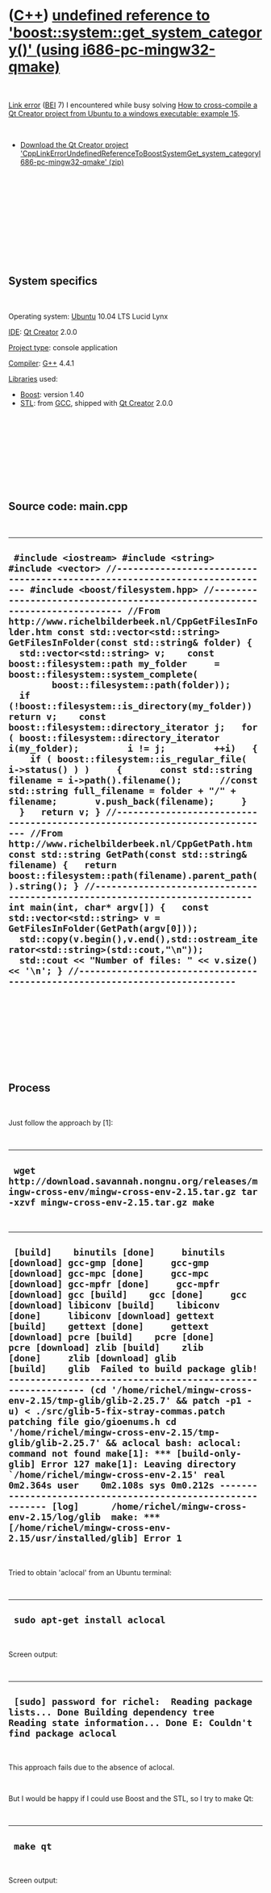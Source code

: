 



 

 

 

 

 

([C++](Cpp.htm)) [undefined reference to 'boost::system::get\_system\_category()' (using i686-pc-mingw32-qmake)](CppLinkErrorUndefinedReferenceToBoostSystemGet_system_categoryI686-pc-mingw32-qmake.htm)
=========================================================================================================================================================================================================

 

[Link error](CppLinkError.htm) ([BEI](CppBei.htm) 7) I encountered while
busy solving [How to cross-compile a Qt Creator project from Ubuntu to a
windows executable: example
15](CppQtCrosscompileToWindowsExample15.htm).

 

-   [Download the Qt Creator project
    'CppLinkErrorUndefinedReferenceToBoostSystemGet\_system\_categoryI686-pc-mingw32-qmake' (zip)](CppLinkErrorUndefinedReferenceToBoostSystemGet_system_categoryI686-pc-mingw32-qmake.zip)

 

 

 

 

 

 

System specifics
----------------

 

Operating system: [Ubuntu](http://www.ubuntu.com) 10.04 LTS Lucid Lynx

[IDE](CppIde.htm): [Qt Creator](CppQtCreator.htm) 2.0.0

[Project type](CppQtProjectType.htm): console application

[Compiler](CppCompiler.htm): [G++](CppGpp.htm) 4.4.1

[Libraries](CppLibrary.htm) used:

-   [Boost](CppBoost.htm): version 1.40
-   [STL](CppStl.htm): from [GCC](CppGcc.htm), shipped with [Qt
    Creator](CppQt.htm) 2.0.0

 

 

 

 

 

Source code: main.cpp
---------------------

 

  ------------------------------------------------------------------------------------------------------------------------------------------------------------------------------------------------------------------------------------------------------------------------------------------------------------------------------------------------------------------------------------------------------------------------------------------------------------------------------------------------------------------------------------------------------------------------------------------------------------------------------------------------------------------------------------------------------------------------------------------------------------------------------------------------------------------------------------------------------------------------------------------------------------------------------------------------------------------------------------------------------------------------------------------------------------------------------------------------------------------------------------------------------------------------------------------------------------------------------------------------------------------------------------------------------------------------------------------------------------------------------------------------------------------------------------------------------------------------------------------------------------------------------------------------------------------------------------------------------------------------------------------------------------------------------------------------------------------
  ` #include <iostream> #include <string> #include <vector> //--------------------------------------------------------------------------- #include <boost/filesystem.hpp> //--------------------------------------------------------------------------- //From http://www.richelbilderbeek.nl/CppGetFilesInFolder.htm const std::vector<std::string> GetFilesInFolder(const std::string& folder) {   std::vector<std::string> v;    const boost::filesystem::path my_folder     = boost::filesystem::system_complete(         boost::filesystem::path(folder));    if (!boost::filesystem::is_directory(my_folder)) return v;    const boost::filesystem::directory_iterator j;   for ( boost::filesystem::directory_iterator i(my_folder);         i != j;         ++i)   {     if ( boost::filesystem::is_regular_file( i->status() ) )     {       const std::string filename = i->path().filename();       //const std::string full_filename = folder + "/" + filename;       v.push_back(filename);     }   }   return v; } //--------------------------------------------------------------------------- //From http://www.richelbilderbeek.nl/CppGetPath.htm const std::string GetPath(const std::string& filename) {   return boost::filesystem::path(filename).parent_path().string(); } //--------------------------------------------------------------------------- int main(int, char* argv[]) {   const std::vector<std::string> v = GetFilesInFolder(GetPath(argv[0]));   std::copy(v.begin(),v.end(),std::ostream_iterator<std::string>(std::cout,"\n"));   std::cout << "Number of files: " << v.size() << '\n'; } //---------------------------------------------------------------------------`
  ------------------------------------------------------------------------------------------------------------------------------------------------------------------------------------------------------------------------------------------------------------------------------------------------------------------------------------------------------------------------------------------------------------------------------------------------------------------------------------------------------------------------------------------------------------------------------------------------------------------------------------------------------------------------------------------------------------------------------------------------------------------------------------------------------------------------------------------------------------------------------------------------------------------------------------------------------------------------------------------------------------------------------------------------------------------------------------------------------------------------------------------------------------------------------------------------------------------------------------------------------------------------------------------------------------------------------------------------------------------------------------------------------------------------------------------------------------------------------------------------------------------------------------------------------------------------------------------------------------------------------------------------------------------------------------------------------------------

 

 

 

 

 

Process
-------

 

Just follow the approach by \[1\]:

 

  ---------------------------------------------------------------------------------------------------------------------------------------------
  ` wget http://download.savannah.nongnu.org/releases/mingw-cross-env/mingw-cross-env-2.15.tar.gz tar -xzvf mingw-cross-env-2.15.tar.gz make`
  ---------------------------------------------------------------------------------------------------------------------------------------------

 

  -------------------------------------------------------------------------------------------------------------------------------------------------------------------------------------------------------------------------------------------------------------------------------------------------------------------------------------------------------------------------------------------------------------------------------------------------------------------------------------------------------------------------------------------------------------------------------------------------------------------------------------------------------------------------------------------------------------------------------------------------------------------------------------------------------------------------------------------------------------------------------------------------------------------------------------------------------------------------------------------------------------------------------------------------------------------------------------------------------------------------------------------------------------------------------
  ``  [build]    binutils [done]     binutils [download] gcc-gmp [done]     gcc-gmp [download] gcc-mpc [done]     gcc-mpc [download] gcc-mpfr [done]     gcc-mpfr [download] gcc [build]    gcc [done]     gcc [download] libiconv [build]    libiconv [done]     libiconv [download] gettext [build]    gettext [done]     gettext [download] pcre [build]    pcre [done]     pcre [download] zlib [build]    zlib [done]     zlib [download] glib [build]    glib  Failed to build package glib! ------------------------------------------------------------ (cd '/home/richel/mingw-cross-env-2.15/tmp-glib/glib-2.25.7' && patch -p1 -u) < ./src/glib-5-fix-stray-commas.patch patching file gio/gioenums.h cd '/home/richel/mingw-cross-env-2.15/tmp-glib/glib-2.25.7' && aclocal bash: aclocal: command not found make[1]: *** [build-only-glib] Error 127 make[1]: Leaving directory `/home/richel/mingw-cross-env-2.15' real    0m2.364s user    0m2.108s sys 0m0.212s ------------------------------------------------------------ [log]      /home/richel/mingw-cross-env-2.15/log/glib  make: *** [/home/richel/mingw-cross-env-2.15/usr/installed/glib] Error 1 ``
  -------------------------------------------------------------------------------------------------------------------------------------------------------------------------------------------------------------------------------------------------------------------------------------------------------------------------------------------------------------------------------------------------------------------------------------------------------------------------------------------------------------------------------------------------------------------------------------------------------------------------------------------------------------------------------------------------------------------------------------------------------------------------------------------------------------------------------------------------------------------------------------------------------------------------------------------------------------------------------------------------------------------------------------------------------------------------------------------------------------------------------------------------------------------------------

 

Tried to obtain 'aclocal' from an Ubuntu terminal:

 

  ---------------------------------
  ` sudo apt-get install aclocal`
  ---------------------------------

 

Screen output:

 

  ------------------------------------------------------------------------------------------------------------------------------------------------------------------
  ` [sudo] password for richel:  Reading package lists... Done Building dependency tree        Reading state information... Done E: Couldn't find package aclocal`
  ------------------------------------------------------------------------------------------------------------------------------------------------------------------

 

This approach fails due to the absence of aclocal.

 

But I would be happy if I could use Boost and the STL, so I try to make
Qt:

 

  ------------
  ` make qt`
  ------------

 

Screen output:

 

  -----------------------------------------------------------------------------------------------------------------------------------------------------------------------------------------------------------------------------------------------------------------------------------------------------------------------------------------------------------------------------------------------------------------------------------------------------------------------------------------------------------------------------------------------------------------------------------------------------------------------------------------------------------------------------------------------------------------
  ``  [download] libodbc++ [build]    libodbc++  Failed to build package libodbc++! ------------------------------------------------------------ patching file src/datastream.h patching file include/odbc++/resultset.h cd '/home/richel/mingw-cross-env-2.15/tmp-libodbc++/libodbc++-0.2.5' && autoconf bash: autoconf: command not found make[1]: *** [build-only-libodbc++] Error 127 make[1]: Leaving directory `/home/richel/mingw-cross-env-2.15' real    0m0.289s user    0m0.236s sys 0m0.044s ------------------------------------------------------------ [log]      /home/richel/mingw-cross-env-2.15/log/libodbc++  make: *** [/home/richel/mingw-cross-env-2.15/usr/installed/libodbc++] Error 1 ``
  -----------------------------------------------------------------------------------------------------------------------------------------------------------------------------------------------------------------------------------------------------------------------------------------------------------------------------------------------------------------------------------------------------------------------------------------------------------------------------------------------------------------------------------------------------------------------------------------------------------------------------------------------------------------------------------------------------------------

 

Installing autoconf:

 

  -----------------------------------
  ` sudo apt-get install autoconf `
  -----------------------------------

 

Well, just install all programs as stated in the prerequisites:

 

  ----------------------------------------------------------------------------------------------------------------------------------------------------------
  ` sudo aptitude install -R autoconf automake bash bison bzip2 cmake flex g++ make sed libtool openssl libssl-dev patch perl pkg-config scons unzip wget`
  ----------------------------------------------------------------------------------------------------------------------------------------------------------

 

Try to make qt again:

 

  ------------
  ` make qt`
  ------------

 

Screen output:

 

  -------------------------------------------------------------------------------------------------------------------------------------------------------------------------------------------------------------------------------------------------------------------------------------------------------------------------------------------------------------------------------------------------------------------------------------------------------------------------------------------------------------------------------------------------------------------------------------------------------------------------------------------------------------------------------------------------------------------------------------------
  ` [build]    libodbc++ [done]     libodbc++ [download] libgpg_error [build]    libgpg_error [done]     libgpg_error [download] libgcrypt [build]    libgcrypt [done]     libgcrypt [download] openssl [build]    openssl [done]     openssl [download] postgresql [build]    postgresql [done]     postgresql [download] freetds [build]    freetds [done]     freetds [download] libpng [build]    libpng [done]     libpng [download] jpeg [build]    jpeg [done]     jpeg [download] libmng [build]    libmng [done]     libmng [download] tiff [build]    tiff [done]     tiff [download] giflib [build]    giflib [done]     giflib [download] sqlite [build]    sqlite [done]     sqlite [download] qt [build]    qt [done]     qt`
  -------------------------------------------------------------------------------------------------------------------------------------------------------------------------------------------------------------------------------------------------------------------------------------------------------------------------------------------------------------------------------------------------------------------------------------------------------------------------------------------------------------------------------------------------------------------------------------------------------------------------------------------------------------------------------------------------------------------------------------------

 

I also want to use Boost:

 

  ---------------
  ` make boost`
  ---------------

 

Screen output:

 

  --------------------------------------------------------------------------------------------------------------------------------------------------------------
  ` [download] bzip2 [build]    bzip2 [done]     bzip2 [download] expat [build]    expat [done]     expat [download] boost [build]    boost [done]     boost `
  --------------------------------------------------------------------------------------------------------------------------------------------------------------

 

According to \[1\], I had to 'Edit your .bashrc script in order to
change \$PATH', so I typed:

 

  --------------------------------
  ` sudo gedit /etc/bash.bashrc`
  --------------------------------

 

I added this at the second line of '/etc/bash.bashrc':

 

  ----------------------------------------------------------------
  ` export PATH=/home/richel/mingw-cross-env-2.15/usr/bin:$PATH`
  ----------------------------------------------------------------

 

After navigating to the folder ('cd
/home/richel/qtsdk-2010.04/bin/Projects/Website/CppQtCrosscompileToWindowsExample15')
I tried it out:

 

  ------------------------------------------------------------------
  ` i686-pc-mingw32-qmake CppQtCrosscompileToWindowsExample15.pro`
  ------------------------------------------------------------------

 

No screen output...

 

Now running make:

 

  ---------
  ` make`
  ---------

 

Screen output:

 

  ----------------------------------------------------------------------------------------------------------------------------------------------------------------------------------------------------------------------------------------------------------------------------------------------------------------------------------------------------------------------------------------------------------------------------------------------------------------------------------------------------------------------------------------------------------------------------------------------------------------------------------------------------------------------------------------------------------------------------------------------------------------------------------------------------------------------------------------------------------------------------------------------------------------------------------------------------------------------------------------------------------------------------------------------------------------------------------------------------------------------------------------------------------------------------------------------------------------------------------------------------------------------------------------------------------------------------------------------------------------------------------------------------------------------------------------------------------------------
  ``  make -f Makefile.Release make[1]: Entering directory `/home/richel/qtsdk-2010.04/bin/Projects/Website/CppQtCrosscompileToWindowsExample15' i686-pc-mingw32-g++ -c -pipe -O2 -frtti -fexceptions -mthreads -Wall -DUNICODE -DQT_LARGEFILE_SUPPORT -DQT_NO_DEBUG -DQT_CORE_LIB -DQT_THREAD_SUPPORT -I'/home/richel/mingw-cross-env-2.15/usr/i686-pc-mingw32/include/QtCore' -I'/home/richel/mingw-cross-env-2.15/usr/i686-pc-mingw32/include' -I'/home/richel/mingw-cross-env-2.15/usr/i686-pc-mingw32/include/ActiveQt' -I'release' -I'/home/richel/mingw-cross-env-2.15/usr/i686-pc-mingw32/mkspecs/unsupported/win32-g++-cross' -o release/main.o main.cpp i686-pc-mingw32-g++ -enable-stdcall-fixup -Wl,-enable-auto-import -Wl,-enable-runtime-pseudo-reloc -Wl,-s -Wl,-subsystem,console -mthreads -Wl -o release/CppQtCrosscompileToWindowsExample15.exe release/main.o  -L'/home/richel/mingw-cross-env-2.15/usr/i686-pc-mingw32/lib' -L/usr/local/lib -lboost_filesystem -lQtCore -lkernel32 -luser32 -lshell32 -luuid -lole32 -ladvapi32 -lws2_32 -lz  /home/richel/mingw-cross-env-2.15/usr/lib/gcc/i686-pc-mingw32/4.5.0/../../../../i686-pc-mingw32/bin/ld: cannot find -lboost_filesystem collect2: ld returned 1 exit status make[1]: *** [release/CppQtCrosscompileToWindowsExample15.exe] Error 1 make[1]: Leaving directory `/home/richel/qtsdk-2010.04/bin/Projects/Website/CppQtCrosscompileToWindowsExample15' make: *** [release] Error 2 ``
  ----------------------------------------------------------------------------------------------------------------------------------------------------------------------------------------------------------------------------------------------------------------------------------------------------------------------------------------------------------------------------------------------------------------------------------------------------------------------------------------------------------------------------------------------------------------------------------------------------------------------------------------------------------------------------------------------------------------------------------------------------------------------------------------------------------------------------------------------------------------------------------------------------------------------------------------------------------------------------------------------------------------------------------------------------------------------------------------------------------------------------------------------------------------------------------------------------------------------------------------------------------------------------------------------------------------------------------------------------------------------------------------------------------------------------------------------------------------------

 

I changed the Qt Creator project file (called
CppQtCrosscompileToWindowsExample15.pro):

 

  -------------------------------------------------------------------------------------------------------------------------------------------------------------------------------------------------------------------------------------------------------------------------------------------------------------------------------------------------------------------
  ` #------------------------------------------------- # # Project created by QtCreator 2010-09-25T09:43:28 # #------------------------------------------------- QT       += core QT       -= gui LIBS += -L/usr/lib -lboost_filesystem TARGET = CppQtCrosscompileToWindowsExample15 CONFIG   += console CONFIG   -= app_bundle TEMPLATE = app SOURCES += main.cpp`
  -------------------------------------------------------------------------------------------------------------------------------------------------------------------------------------------------------------------------------------------------------------------------------------------------------------------------------------------------------------------

 

Screen output:

 

  ----------------------------------------------------------------------------------------------------------------------------------------------------------------------------------------------------------------------------------------------------------------------------------------------------------------------------------------------------------------------------------------------------------------------------------------------------------------------------------------------------------------------------------------------------------------------------------------------------------------------------------------------------------------------------------------------------------------------------------------------------------------------------------------------------------------------------------------------------------------------------------------------------------------------------------------------------------------------------------------------------------------------------------------------------------------------------------------------------------------------------------------------------------------------------------------------------------------------------------------------------------------------------------------------------------------------------------------------------------------------------------------------------------------------------------------------------------------------------------------------------------------------------------------------------------------------------------------------------------------------------------------------------------------------------------------------------------------------------------------------------------------------------------------------------------------------------------------------------------------------------------------------------------------------------------------------------------------------------------------------------------------------------------------------------------------------------------------------------------------------------------------------------------------------------------------------------------------------------------------------------------------------------------------------------------------------------------------------------------------------------------------------------------------------------------------------------------------------------------------------------------------------------------------------------------------------------------------------------------------------------------------------------------------------------------------------------------------------------------------------------------------------------------------------------------------------------------------------------------------------------------------------------------------------------------------------------------------------------------------------------------------------------------------------------------------------------------------------------------------------------------------------------------------------------------------------------------------------------------------------------------------------------------------------------------------------------------------------------------------------------------------------------------------------------------------------------------------------------------------------------------------------------------------------------------------------------------------------------------------------------------------------------------------------------------------------------------------------------------------------------------------------------------------------------------------------------------------------------------------------------------------------------------------------------------------------------------------------------------------------------------------------------------------------------------------------------------------------------------------------------------------------------------------------------------------------------------------------------------------------------------------------------------------------------------------------------------------------------------------------------------------------------------------------------------------------------------------------------------------------------------------------------------------------------------------------------------------------------------------------------------------------------------------------------------------------------------------------------------------------------------------------------------------------------------------------------------------------------------------------------------------------------------------------------------------------------------------------------------------------------------------------------------------------------------------------------------------------------------------------------------------------------------------------------------------------------------------------------------------------------------------------------------------------------------------------------------------------------------------------------------------------------------------------------------------------------------------------------------------------------------------------------------------------------------------------------------------------------------------------------------------------------------------------------------------------------------------------------------------------------------------------------------------------------------------------------------------------------------------------------------------------------------------------------------------------------------------------------------------------------------------------------------------------------------------------------------------------------------------------------------------------------------------------------------------------------------------------------------------------------------------------------------------------------------------------------------------------------------------------------------------------------------------------------------------------------------------------------------------------------------------------------------------------------------------------------------------------------------------------------------------------------------------------------------------------------------------------------------------------------------------------------------------------------------------------------------------------------------------------------------------------------------------------------------------------------------------------------------------------------------------------------------------------------------------------------------------------------------------------------------------------------------------------------------------------------------------------------------------------------------------------------------------------------------------------------------------------------------------------------------------------------------------------------------------------------------------------------------------------------------------------------------------------------------------------------------------------------------------------------------------------------------------------------------------------------------------------------------------------------------------------------------------------------------------------------------------------------------------------------------------------------------------------------------------------------------------------------------------------------------------------------------------------------------------------------------------------------------------------------------------------------------------------------------------------------------------------------------------------------------------------------------------------------------------------------------------------------------------------------------------------------------------------------------------------------------------------------------------------------------------------------------------------------------------------------------------------------------------------------------------------------------------------------------------------------------------------------------------------------------------------------------------------------------------------------------------------------------------------------------------------------------------------------------------------------------------------------------------------------------------------------------------------------------------------------------------------------------------------------------------------------------------------------------------------------------------------------------------------------------------------------------------------------------------------------------------------------------------------------------------------------------------------------------------------------------------------------------------------------------------------------------------------------------------------------------------------------------------------------------------------------------------------------------------------------------------------------------------------------------------------------------------------
  ``  make -f Makefile.Release make[1]: Entering directory `/home/richel/qtsdk-2010.04/bin/Projects/Website/CppQtCrosscompileToWindowsExample15' i686-pc-mingw32-g++ -enable-stdcall-fixup -Wl,-enable-auto-import -Wl,-enable-runtime-pseudo-reloc -Wl,-s -Wl,-subsystem,console -mthreads -Wl -o release/CppQtCrosscompileToWindowsExample15.exe release/main.o  -L'/home/richel/mingw-cross-env-2.15/usr/i686-pc-mingw32/lib' -L/usr/lib -lboost_filesystem -lQtCore -lkernel32 -luser32 -lshell32 -luuid -lole32 -ladvapi32 -lws2_32 -lz  release/main.o:main.cpp:(.text+0x84f): undefined reference to 'boost::system::get_system_category()'' release/main.o:main.cpp:(.text+0x859): undefined reference to `boost::system::get_generic_category()' release/main.o:main.cpp:(.text+0x863): undefined reference to `boost::system::get_generic_category()' release/main.o:main.cpp:(.text+0x86d): undefined reference to `boost::system::get_generic_category()' release/main.o:main.cpp:(.text+0x877): undefined reference to `boost::system::get_system_category()' release/main.o:main.cpp:(.text$_ZN5boost6detail17sp_counted_impl_pINS_10filesystem6detail11dir_itr_impINS2_10basic_pathISsNS2_11path_traitsEEEEEE7disposeEv[boost::detail::sp_counted_impl_p<boost::filesystem::detail::dir_itr_imp<boost::filesystem::basic_path<std::basic_string<char, std::char_traits<char>, std::allocator<char> >, boost::filesystem::path_traits> > >::dispose()]+0x4a): undefined reference to `boost::filesystem::detail::dir_itr_close(void*&)' release/main.o:main.cpp:(.text$_ZN5boost14checked_deleteINS_10filesystem6detail11dir_itr_impINS1_10basic_pathISsNS1_11path_traitsEEEEEEEvPT_[void boost::checked_delete<boost::filesystem::detail::dir_itr_imp<boost::filesystem::basic_path<std::basic_string<char, std::char_traits<char>, std::allocator<char> >, boost::filesystem::path_traits> > >(boost::filesystem::detail::dir_itr_imp<boost::filesystem::basic_path<std::basic_string<char, std::char_traits<char>, std::allocator<char> >, boost::filesystem::path_traits> >*)]+0x47): undefined reference to `boost::filesystem::detail::dir_itr_close(void*&)' release/main.o:main.cpp:(.text$_ZN5boost10filesystem12is_directoryINS0_10basic_pathISsNS0_11path_traitsEEEEENS_9enable_ifINS0_13is_basic_pathIT_EEbE4typeERKS7_[boost::enable_if<boost::filesystem::is_basic_path<boost::filesystem::basic_path<std::basic_string<char, std::char_traits<char>, std::allocator<char> >, boost::filesystem::path_traits> >, bool>::type boost::filesystem::is_directory<boost::filesystem::basic_path<std::basic_string<char, std::char_traits<char>, std::allocator<char> >, boost::filesystem::path_traits> >(boost::filesystem::basic_path<std::basic_string<char, std::char_traits<char>, std::allocator<char> >, boost::filesystem::path_traits> const&)]+0x5b): undefined reference to `boost::system::get_system_category()' release/main.o:main.cpp:(.text$_ZN5boost10filesystem12is_directoryINS0_10basic_pathISsNS0_11path_traitsEEEEENS_9enable_ifINS0_13is_basic_pathIT_EEbE4typeERKS7_[boost::enable_if<boost::filesystem::is_basic_path<boost::filesystem::basic_path<std::basic_string<char, std::char_traits<char>, std::allocator<char> >, boost::filesystem::path_traits> >, bool>::type boost::filesystem::is_directory<boost::filesystem::basic_path<std::basic_string<char, std::char_traits<char>, std::allocator<char> >, boost::filesystem::path_traits> >(boost::filesystem::basic_path<std::basic_string<char, std::char_traits<char>, std::allocator<char> >, boost::filesystem::path_traits> const&)]+0xb9): undefined reference to `boost::filesystem::detail::status_api(std::basic_string<char, std::char_traits<char>, std::allocator<char> > const&, boost::system::error_code&)' release/main.o:main.cpp:(.text$_ZN5boost10filesystem6statusINS0_10basic_pathISsNS0_11path_traitsEEEEENS_9enable_ifINS0_13is_basic_pathIT_EENS0_11file_statusEE4typeERKS7_[boost::enable_if<boost::filesystem::is_basic_path<boost::filesystem::basic_path<std::basic_string<char, std::char_traits<char>, std::allocator<char> >, boost::filesystem::path_traits> >, boost::filesystem::file_status>::type boost::filesystem::status<boost::filesystem::basic_path<std::basic_string<char, std::char_traits<char>, std::allocator<char> >, boost::filesystem::path_traits> >(boost::filesystem::basic_path<std::basic_string<char, std::char_traits<char>, std::allocator<char> >, boost::filesystem::path_traits> const&)]+0x5b): undefined reference to `boost::system::get_system_category()' release/main.o:main.cpp:(.text$_ZN5boost10filesystem6statusINS0_10basic_pathISsNS0_11path_traitsEEEEENS_9enable_ifINS0_13is_basic_pathIT_EENS0_11file_statusEE4typeERKS7_[boost::enable_if<boost::filesystem::is_basic_path<boost::filesystem::basic_path<std::basic_string<char, std::char_traits<char>, std::allocator<char> >, boost::filesystem::path_traits> >, boost::filesystem::file_status>::type boost::filesystem::status<boost::filesystem::basic_path<std::basic_string<char, std::char_traits<char>, std::allocator<char> >, boost::filesystem::path_traits> >(boost::filesystem::basic_path<std::basic_string<char, std::char_traits<char>, std::allocator<char> >, boost::filesystem::path_traits> const&)]+0xb9): undefined reference to `boost::filesystem::detail::status_api(std::basic_string<char, std::char_traits<char>, std::allocator<char> > const&, boost::system::error_code&)' release/main.o:main.cpp:(.text$_ZN5boost10filesystem15system_completeINS0_10basic_pathISsNS0_11path_traitsEEEEENS_9enable_ifINS0_13is_basic_pathIT_EES7_E4typeERKS7_[boost::enable_if<boost::filesystem::is_basic_path<boost::filesystem::basic_path<std::basic_string<char, std::char_traits<char>, std::allocator<char> >, boost::filesystem::path_traits> >, boost::filesystem::basic_path<std::basic_string<char, std::char_traits<char>, std::allocator<char> >, boost::filesystem::path_traits> >::type boost::filesystem::system_complete<boost::filesystem::basic_path<std::basic_string<char, std::char_traits<char>, std::allocator<char> >, boost::filesystem::path_traits> >(boost::filesystem::basic_path<std::basic_string<char, std::char_traits<char>, std::allocator<char> >, boost::filesystem::path_traits> const&)]+0xc1): undefined reference to `boost::filesystem::detail::get_full_path_name_api(std::basic_string<char, std::char_traits<char>, std::allocator<char> > const&, std::basic_string<char, std::char_traits<char>, std::allocator<char> >&)' release/main.o:main.cpp:(.text$_ZN5boost10filesystem24basic_directory_iteratorINS0_10basic_pathISsNS0_11path_traitsEEEE9incrementEv[boost::filesystem::basic_directory_iterator<boost::filesystem::basic_path<std::basic_string<char, std::char_traits<char>, std::allocator<char> >, boost::filesystem::path_traits> >::increment()]+0x7e): undefined reference to `boost::system::get_system_category()' release/main.o:main.cpp:(.text$_ZN5boost10filesystem24basic_directory_iteratorINS0_10basic_pathISsNS0_11path_traitsEEEE9incrementEv[boost::filesystem::basic_directory_iterator<boost::filesystem::basic_path<std::basic_string<char, std::char_traits<char>, std::allocator<char> >, boost::filesystem::path_traits> >::increment()]+0xb5): undefined reference to `boost::filesystem::detail::dir_itr_increment(void*&, std::basic_string<char, std::char_traits<char>, std::allocator<char> >&, boost::filesystem::file_status&, boost::filesystem::file_status&)' release/main.o:main.cpp:(.text$_ZN5boost10filesystem24basic_directory_iteratorINS0_10basic_pathISsNS0_11path_traitsEEEE6m_initERKS4_[boost::filesystem::basic_directory_iterator<boost::filesystem::basic_path<std::basic_string<char, std::char_traits<char>, std::allocator<char> >, boost::filesystem::path_traits> >::m_init(boost::filesystem::basic_path<std::basic_string<char, std::char_traits<char>, std::allocator<char> >, boost::filesystem::path_traits> const&)]+0xd4): undefined reference to `boost::filesystem::detail::dir_itr_first(void*&, std::basic_string<char, std::char_traits<char>, std::allocator<char> > const&, std::basic_string<char, std::char_traits<char>, std::allocator<char> >&, boost::filesystem::file_status&, boost::filesystem::file_status&)' release/main.o:main.cpp:(.text$_ZN5boost10filesystem24basic_directory_iteratorINS0_10basic_pathISsNS0_11path_traitsEEEE6m_initERKS4_[boost::filesystem::basic_directory_iterator<boost::filesystem::basic_path<std::basic_string<char, std::char_traits<char>, std::allocator<char> >, boost::filesystem::path_traits> >::m_init(boost::filesystem::basic_path<std::basic_string<char, std::char_traits<char>, std::allocator<char> >, boost::filesystem::path_traits> const&)]+0x24e): undefined reference to `boost::system::get_system_category()' release/main.o:main.cpp:(.text$_ZN5boost10filesystem24basic_directory_iteratorINS0_10basic_pathISsNS0_11path_traitsEEEE6m_initERKS4_[boost::filesystem::basic_directory_iterator<boost::filesystem::basic_path<std::basic_string<char, std::char_traits<char>, std::allocator<char> >, boost::filesystem::path_traits> >::m_init(boost::filesystem::basic_path<std::basic_string<char, std::char_traits<char>, std::allocator<char> >, boost::filesystem::path_traits> const&)]+0x311): undefined reference to `boost::filesystem::detail::not_found_error()' collect2: ld returned 1 exit status make[1]: *** [release/CppQtCrosscompileToWindowsExample15.exe] Error 1 make[1]: Leaving directory `/home/richel/qtsdk-2010.04/bin/Projects/Website/CppQtCrosscompileToWindowsExample15' make: *** [release] Error 2 ``
  ----------------------------------------------------------------------------------------------------------------------------------------------------------------------------------------------------------------------------------------------------------------------------------------------------------------------------------------------------------------------------------------------------------------------------------------------------------------------------------------------------------------------------------------------------------------------------------------------------------------------------------------------------------------------------------------------------------------------------------------------------------------------------------------------------------------------------------------------------------------------------------------------------------------------------------------------------------------------------------------------------------------------------------------------------------------------------------------------------------------------------------------------------------------------------------------------------------------------------------------------------------------------------------------------------------------------------------------------------------------------------------------------------------------------------------------------------------------------------------------------------------------------------------------------------------------------------------------------------------------------------------------------------------------------------------------------------------------------------------------------------------------------------------------------------------------------------------------------------------------------------------------------------------------------------------------------------------------------------------------------------------------------------------------------------------------------------------------------------------------------------------------------------------------------------------------------------------------------------------------------------------------------------------------------------------------------------------------------------------------------------------------------------------------------------------------------------------------------------------------------------------------------------------------------------------------------------------------------------------------------------------------------------------------------------------------------------------------------------------------------------------------------------------------------------------------------------------------------------------------------------------------------------------------------------------------------------------------------------------------------------------------------------------------------------------------------------------------------------------------------------------------------------------------------------------------------------------------------------------------------------------------------------------------------------------------------------------------------------------------------------------------------------------------------------------------------------------------------------------------------------------------------------------------------------------------------------------------------------------------------------------------------------------------------------------------------------------------------------------------------------------------------------------------------------------------------------------------------------------------------------------------------------------------------------------------------------------------------------------------------------------------------------------------------------------------------------------------------------------------------------------------------------------------------------------------------------------------------------------------------------------------------------------------------------------------------------------------------------------------------------------------------------------------------------------------------------------------------------------------------------------------------------------------------------------------------------------------------------------------------------------------------------------------------------------------------------------------------------------------------------------------------------------------------------------------------------------------------------------------------------------------------------------------------------------------------------------------------------------------------------------------------------------------------------------------------------------------------------------------------------------------------------------------------------------------------------------------------------------------------------------------------------------------------------------------------------------------------------------------------------------------------------------------------------------------------------------------------------------------------------------------------------------------------------------------------------------------------------------------------------------------------------------------------------------------------------------------------------------------------------------------------------------------------------------------------------------------------------------------------------------------------------------------------------------------------------------------------------------------------------------------------------------------------------------------------------------------------------------------------------------------------------------------------------------------------------------------------------------------------------------------------------------------------------------------------------------------------------------------------------------------------------------------------------------------------------------------------------------------------------------------------------------------------------------------------------------------------------------------------------------------------------------------------------------------------------------------------------------------------------------------------------------------------------------------------------------------------------------------------------------------------------------------------------------------------------------------------------------------------------------------------------------------------------------------------------------------------------------------------------------------------------------------------------------------------------------------------------------------------------------------------------------------------------------------------------------------------------------------------------------------------------------------------------------------------------------------------------------------------------------------------------------------------------------------------------------------------------------------------------------------------------------------------------------------------------------------------------------------------------------------------------------------------------------------------------------------------------------------------------------------------------------------------------------------------------------------------------------------------------------------------------------------------------------------------------------------------------------------------------------------------------------------------------------------------------------------------------------------------------------------------------------------------------------------------------------------------------------------------------------------------------------------------------------------------------------------------------------------------------------------------------------------------------------------------------------------------------------------------------------------------------------------------------------------------------------------------------------------------------------------------------------------------------------------------------------------------------------------------------------------------------------------------------------------------------------------------------------------------------------------------------------------------------------------------------------------------------------------------------------------------------------------------------------------------------------------------------------------------------------------------------------------------------------------------------------------------------------------------------------------------------------------------------------------------------------------------------------------------------------------------------------------------------------------------------------------------------------------------------------------------------------------------------------------------------------------------------------------------------------------------------------------------

 

I decided to take a look at the makefile:

 

  --------------------------
  ` less Makefile.Release`
  --------------------------

 

Screen output:

 

  --------------------------------------------------------------------------------------------------------------------------------------------------------------------------------------------------------------------------------------------------------------------------------------------------------------------------------------------------------------------------------------------------------------------------------------------------------------------------------------------------------------------------------------------------------------------------------------------------------------------------------------------------------------------------------------------------------------------------------------------------------------------------------------------------------------------------------------------------------------------------------------------------------------------------------------------------------------------------------------------------------------------------------------------------------------------------------------------------------------------------------------------------------------------------------------------------------------------------------------------------------------------------------------------------------------------------------------------------------------------------------------------------------------------------------------------------------------------------------------------------------------------------------------------------------------------------------------------------------------------------------------------------------------------------------------------------------------------------------------------------------------------------------------------------------------------------------------------------------------------------------------------------------------------------------------------------------------------------------------------------------------------------------------------------------------------------------------------------------------------------------------------------------------------------------------------------------------------------------------------------------------------------------------------------------------------------------------------------------------------------------------------------------------------------------------------------------------------------------------------------------------------------------------------------------------------------------------------------------------------------------------------------------------------------------------------------------------------------------------------------------------------------------------------------------------------------------------------------------------------------------------------------------------------------------------------------------------------------------------------------------------------------------------------------------------------------------------------------------------------------------------------------------------------------------------------------------------------------------------------------------------------------------------------------------------------------------------------------------------------------------------------------------------------------------------------------------------------------------------------------------------------------------------------------------------------------------------------------------------------------------------------------------------------------------------------------------------------------------------------------------------------------------------------------------------------------------------------------------------------------------------------------------------------------------------------------------------------------------------------------------------------------------------------------------------------------------------------------------------------------------------------------------------------------------------------------------------------------------------------------------------------------------------------------------------------------------------------------------------------------------------------------------------------------------------------------------------------------------------------------------------------------------------------------------------------------------------------------------------------------------------------------------------------------------------------------------------------------------------------------------------------------------------------------------------------------------------------------------------------------------------------------------------------------------------------------------------------------------------------------------------------------------------------------------------------------------------------------------------------------------------------------------------------------------------------------------------------------------------------------------------------------------------------------------------------------------------------------------------------------------------------------------------------------------------------------------------------------------------------------------------------------------------------------------------------------------------------------------------------------------------------------------------------------------------------------------------------------------------------------------------------------------------------------------------------------------------------------------------------------------------------------------------------------------------------------------------------------------------------------------------------------------------------------------------------------------------------------------------------------------------------------------------------------------------------------------------------------------------------------------------------------------------------------------------------------------------------------------------------------------------
  ` ############################################################################# # Makefile for building: CppQtCrosscompileToWindowsExample15 # Generated by qmake (2.01a) (Qt 4.7.0) on: Sun Sep 26 18:55:17 2010 # Project:  CppQtCrosscompileToWindowsExample15.pro # Template: app #############################################################################  ####### Compiler, tools and options  CC            = i686-pc-mingw32-gcc CXX           = i686-pc-mingw32-g++ DEFINES       = -DUNICODE -DQT_LARGEFILE_SUPPORT -DQT_NO_DEBUG -DQT_CORE_LIB -DQT_THREAD_SUPPORT CFLAGS        = -pipe -O2 -Wall $(DEFINES) CXXFLAGS      = -pipe -O2 -frtti -fexceptions -mthreads -Wall $(DEFINES) INCPATH       = -I'/home/richel/mingw-cross-env-2.15/usr/i686-pc-mingw32/include/QtCore' -I'/home/richel/mingw-cross-env-2.15/usr/i686-pc-mingw32/include' -I'/home/richel/mingw-cross-env-2.15/usr/i686-pc-mingw32/include/ActiveQt' -I'release' -I'/home/richel/mingw-cross-env-2.15/usr/i686-pc-mingw32/mkspecs/unsupported/win32-g++-cross' LINK        =        i686-pc-mingw32-g++ LFLAGS        =        -enable-stdcall-fixup -Wl,-enable-auto-import -Wl,-enable-runtime-pseudo-reloc -Wl,-s -Wl,-subsystem,console -mthreads -Wl LIBS        =        -L'/home/richel/mingw-cross-env-2.15/usr/i686-pc-mingw32/lib' -L/usr/lib -L/usr/local/lib -lboost_filesystem -lQtCore -lkernel32 -luser32 -lshell32 -luuid -lole32 -ladvapi32 -lws2_32 -lz  QMAKE         = /home/richel/mingw-cross-env-2.15/usr/bin/i686-pc-mingw32-qmake IDC           = idc IDL           = midl ZIP           = zip -r -9 DEF_FILE      =  RES_FILE      =  COPY          = cp COPY_FILE     = $(COPY) COPY_DIR      = cp -r DEL_FILE      = rm -f DEL_DIR       = rmdir MOVE          = mv CHK_DIR_EXISTS= test -d MKDIR         = mkdir -p INSTALL_FILE    = $(COPY_FILE) INSTALL_PROGRAM = $(COPY_FILE) INSTALL_DIR     = $(COPY_DIR)  ####### Output directory  OBJECTS_DIR   = release/  ####### Files  SOURCES       = main.cpp  OBJECTS       = release/main.o DIST          =  QMAKE_TARGET  = CppQtCrosscompileToWindowsExample15 DESTDIR        = release/ #avoid trailing-slash linebreak TARGET         = CppQtCrosscompileToWindowsExample15.exe DESTDIR_TARGET = release/CppQtCrosscompileToWindowsExample15.exe  ####### Implicit rules  .SUFFIXES: .cpp .cc .cxx .C .c  .cpp.o:     $(CXX) -c $(CXXFLAGS) $(INCPATH) -o $@ $<  .cc.o:     $(CXX) -c $(CXXFLAGS) $(INCPATH) -o $@ $<  .cxx.o:     $(CXX) -c $(CXXFLAGS) $(INCPATH) -o $@ $<  .C.o:     $(CXX) -c $(CXXFLAGS) $(INCPATH) -o $@ $<  .c.o:     $(CC) -c $(CFLAGS) $(INCPATH) -o $@ $<  ####### Build rules  first: all all: Makefile.Release  $(DESTDIR_TARGET)  $(DESTDIR_TARGET):  $(OBJECTS)      $(LINK) $(LFLAGS) -o $(DESTDIR_TARGET) $(OBJECTS)  $(LIBS)   qmake:  FORCE     @$(QMAKE) -o Makefile.Release CppQtCrosscompileToWindowsExample15.pro  dist:     $(ZIP) CppQtCrosscompileToWindowsExample15.zip $(SOURCES) $(DIST) CppQtCrosscompileToWindowsExample15.pro /home/richel/mingw-cross-env-2.15/usr/i686-pc-mingw32/mkspecs/qconfig.pri /home/richel/mingw-cross-env-2.15/usr/i686-pc-mingw32/mkspecs/features/qt_functions.prf /home/richel/mingw-cross-env-2.15/usr/i686-pc-mingw32/mkspecs/features/qt_config.prf /home/richel/mingw-cross-env-2.15/usr/i686-pc-mingw32/mkspecs/features/exclusive_builds.prf /home/richel/mingw-cross-env-2.15/usr/i686-pc-mingw32/mkspecs/features/default_pre.prf /home/richel/mingw-cross-env-2.15/usr/i686-pc-mingw32/mkspecs/features/win32/default_pre.prf /home/richel/mingw-cross-env-2.15/usr/i686-pc-mingw32/mkspecs/features/release.prf /home/richel/mingw-cross-env-2.15/usr/i686-pc-mingw32/mkspecs/features/debug_and_release.prf /home/richel/mingw-cross-env-2.15/usr/i686-pc-mingw32/mkspecs/features/default_post.prf /home/richel/mingw-cross-env-2.15/usr/i686-pc-mingw32/mkspecs/features/win32/default_post.prf /home/richel/mingw-cross-env-2.15/usr/i686-pc-mingw32/mkspecs/features/build_pass.prf /home/richel/mingw-cross-env-2.15/usr/i686-pc-mingw32/mkspecs/features/win32/console.prf /home/richel/mingw-cross-env-2.15/usr/i686-pc-mingw32/mkspecs/features/win32/stl.prf /home/richel/mingw-cross-env-2.15/usr/i686-pc-mingw32/mkspecs/features/win32/rtti.prf /home/richel/mingw-cross-env-2.15/usr/i686-pc-mingw32/mkspecs/features/win32/exceptions.prf /home/richel/mingw-cross-env-2.15/usr/i686-pc-mingw32/mkspecs/features/warn_on.prf /home/richel/mingw-cross-env-2.15/usr/i686-pc-mingw32/mkspecs/features/qt.prf /home/richel/mingw-cross-env-2.15/usr/i686-pc-mingw32/mkspecs/features/win32/thread.prf /home/richel/mingw-cross-env-2.15/usr/i686-pc-mingw32/mkspecs/features/moc.prf /home/richel/mingw-cross-env-2.15/usr/i686-pc-mingw32/mkspecs/features/resources.prf /home/richel/mingw-cross-env-2.15/usr/i686-pc-mingw32/mkspecs/features/uic.prf /home/richel/mingw-cross-env-2.15/usr/i686-pc-mingw32/mkspecs/features/yacc.prf /home/richel/mingw-cross-env-2.15/usr/i686-pc-mingw32/mkspecs/features/lex.prf /home/richel/mingw-cross-env-2.15/usr/i686-pc-mingw32/mkspecs/features/include_source_dir.prf /home/richel/mingw-cross-env-2.15/usr/i686-pc-mingw32/lib/QtCore.prl  HEADERS RESOURCES IMAGES SOURCES OBJECTIVE_SOURCES FORMS YACCSOURCES YACCSOURCES LEXSOURCES   clean: compiler_clean      -$(DEL_FILE) release/main.o  distclean: clean     -$(DEL_FILE) $(DESTDIR_TARGET)     -$(DEL_FILE) Makefile.Release  check: first  mocclean: compiler_moc_header_clean compiler_moc_source_clean  mocables: compiler_moc_header_make_all compiler_moc_source_make_all  compiler_moc_header_make_all: compiler_moc_header_clean: compiler_rcc_make_all: compiler_rcc_clean: compiler_image_collection_make_all: qmake_image_collection.cpp compiler_image_collection_clean:     -$(DEL_FILE) qmake_image_collection.cpp compiler_moc_source_make_all: compiler_moc_source_clean: compiler_uic_make_all: compiler_uic_clean: compiler_yacc_decl_make_all: compiler_yacc_decl_clean: compiler_yacc_impl_make_all: compiler_yacc_impl_clean: compiler_lex_make_all: compiler_lex_clean: compiler_clean:     ####### Compile  release/main.o: main.cpp      $(CXX) -c $(CXXFLAGS) $(INCPATH) -o release/main.o main.cpp  ####### Install  install:   FORCE  uninstall:   FORCE  FORCE: `
  --------------------------------------------------------------------------------------------------------------------------------------------------------------------------------------------------------------------------------------------------------------------------------------------------------------------------------------------------------------------------------------------------------------------------------------------------------------------------------------------------------------------------------------------------------------------------------------------------------------------------------------------------------------------------------------------------------------------------------------------------------------------------------------------------------------------------------------------------------------------------------------------------------------------------------------------------------------------------------------------------------------------------------------------------------------------------------------------------------------------------------------------------------------------------------------------------------------------------------------------------------------------------------------------------------------------------------------------------------------------------------------------------------------------------------------------------------------------------------------------------------------------------------------------------------------------------------------------------------------------------------------------------------------------------------------------------------------------------------------------------------------------------------------------------------------------------------------------------------------------------------------------------------------------------------------------------------------------------------------------------------------------------------------------------------------------------------------------------------------------------------------------------------------------------------------------------------------------------------------------------------------------------------------------------------------------------------------------------------------------------------------------------------------------------------------------------------------------------------------------------------------------------------------------------------------------------------------------------------------------------------------------------------------------------------------------------------------------------------------------------------------------------------------------------------------------------------------------------------------------------------------------------------------------------------------------------------------------------------------------------------------------------------------------------------------------------------------------------------------------------------------------------------------------------------------------------------------------------------------------------------------------------------------------------------------------------------------------------------------------------------------------------------------------------------------------------------------------------------------------------------------------------------------------------------------------------------------------------------------------------------------------------------------------------------------------------------------------------------------------------------------------------------------------------------------------------------------------------------------------------------------------------------------------------------------------------------------------------------------------------------------------------------------------------------------------------------------------------------------------------------------------------------------------------------------------------------------------------------------------------------------------------------------------------------------------------------------------------------------------------------------------------------------------------------------------------------------------------------------------------------------------------------------------------------------------------------------------------------------------------------------------------------------------------------------------------------------------------------------------------------------------------------------------------------------------------------------------------------------------------------------------------------------------------------------------------------------------------------------------------------------------------------------------------------------------------------------------------------------------------------------------------------------------------------------------------------------------------------------------------------------------------------------------------------------------------------------------------------------------------------------------------------------------------------------------------------------------------------------------------------------------------------------------------------------------------------------------------------------------------------------------------------------------------------------------------------------------------------------------------------------------------------------------------------------------------------------------------------------------------------------------------------------------------------------------------------------------------------------------------------------------------------------------------------------------------------------------------------------------------------------------------------------------------------------------------------------------------------------------------------------------------------------------------------------------------------------------------------------------------------------

 

I think this denotes that the cross-compiler cannot find Boost (evn
though it is present in the /usr/lib and
home/richel/mingw-cross-env-2.15/usr/i686-pc-mingw32/lib folders) and
the program compiler (under Ubuntu) using Qt Creator.

 

I tried the approach described by \[2\], but this resulted in the same
problem :-(.

 

 

 

 

 

[References](CppReferences.htm)
-------------------------------

 

 

 

 

 

\[1\] http://mingw-cross-env.nongnu.org/\#tutorial
--------------------------------------------------

 

  -----------------------------------------------------------------------------------------------------------------------------------------------------------------------------------------------------------------------------------------------------------------------------------------------------------------------------------------------------------------------------------------------------------------------------------------------------------------------------------------------------------------------------------------------------------------------------------------------------------------------------------------------------------------------------------------------------------------------------------------------------------------------------------------------------------------------------------------------------------------------------------------------------------------------------------------------------------------------------------------------------------------------------------------------------------------------------------------------------------------------------------------------------------------------------------------------------------------------------------------------------------------------------------------------------------------------------------------------------------------------------------------------------------------------------------------------------------------------------------------------------------------------------------------------------------------------------------------------------------------------------------------------------------------------------------------------------------------------------------------------------------------------------------------------------------------------------------------------------------------------------------------------------------------------------------------------------------------------------------------------------------------------------------------------------------------------------------------------------------------------------------------------------------------------------------------------------------------------------------------------------------------------------------------------------------------------------------------------------------------------------------------------------------------------------------------------------------------------------------------------------------------------------------------------------------------------------------------------------------------------------------------------------------------------------------------------------------------------------------------------------------------------------------------------------------------------------------------------------------------------------------------------------------------------------------------------------------------------------------------------------------------------------------------------------------------------------------------------------------------------------------------------------------------------------------------------------------------------------------------------------------------------------------------------------------------------------------------------------------------------------------------------------------------------------------------------------------------------------------------------------------------------------------------------------------------------------------------------------------------------------------------------------------------------------------------------------------------------------------------------------------------------------------------------------------------------------------------------------------------------------------------------------------------------------------------------------------------------------------------------------------------------------------------------------------------------------------------------------------------------------------------------------------------------------------------------------------------------------------------------------------------------------------------------------------------------------------------------
  ``  Tutorial Step 1: Download and Unpack  First, you should ensure that your system meets mingw-cross-env's requirements. You probably need to install some stuff.  When everything is fine, download the latest release:  wget http://download.savannah.nongnu.org/releases/mingw-cross-env/mingw-cross-env-2.15.tar.gz  and unpack the tarball:  tar -xzvf mingw-cross-env-2.15.tar.gz  If you don't mind installing it in your home directory, just skip the following step and go straight to step 3. Step 2: System-wide Installation (optional)  Now you should save any previous installation of the mingw-cross-env. Assuming you've installed it under /opt/mingw (any other directory will do as well), you should execute the following commands:  su mv /opt/mingw /opt/mingw.old exit  Then you need to transfer the entire directory to its definitive location. We will assume again you use /opt/mingw, but feel free to use any other directory if you like.  su mv mingw-cross-env-2.15 /opt/mingw exit  We're almost done. Just change to your newly created directory and get going:  cd /opt/mingw  Step 3: Build mingw-cross-env  Enter the directory where you've unpacked the mingw-cross-env. Now it depends on what you actually want ? or need.  If you choose to enter:  make  you're in for a long wait, because it compiles a lot of packages. On the other hand it doesn't require any intervention, so you're free to do whatever you like ? like watch a movie or go for a night on the town. When it's done you'll find that you've installed a very capable Win32 cross compiler onto your system.  If you only need the most basic tools you can also use:  make gcc  and add any additional packages you need later on. You can also supply a host of packages on the command line, e.g.:  make gtk lua libidn  You'll always end up with a consistent cross compiling environment.  After you're done it just needs a little post-installation. Step 4: Environment Variables  Edit your .bashrc script in order to change $PATH:  export PATH=/where mingw-cross-env is installed/usr/bin:$PATH  Note that any compiler related environment variables (like $CC, $LDFLAGS, etc.) may spoil your compiling pleasure, so be sure to delete or disable those.  Congratulations! You're ready to cross compile anything you like. Step 5a: Cross compile your Project (Autotools)  If you use the Autotools, all you have to do is:  ./configure --host=i686-pc-mingw32 make  Don't worry about a warning like this:  configure: WARNING: If you wanted to set the --build type, don't use --host. If a cross compiler is detected then cross compile mode will be used.  Everything will be just fine. Step 5b: Cross compile your Project (Qt)  If you have a Qt application, all you have to do is:  i686-pc-mingw32-qmake make  If you are using Qt plugins such as database drivers or graphics plugins, you should also have a look at the Qt documentation about static plugins. Step 5c: Cross compile your Project (Makefile)  If you have a handwritten Makefile, you probably will have to make a few adjustments to it:  CC=$(CROSS)gcc LD=$(CROSS)ld AR=$(CROSS)ar  You may have to add a few others, depending on your project.  Then, all you have to do is:  make CROSS=i686-pc-mingw32-  That's it! Step 5d: Cross compile your Project (OSG)  Using static OpenSceneGraph libraries requires a few changes to your source. The graphics subsystem and all plugins required by your application must be referenced explicitly. Use a code block like the following:  #ifdef OSG_LIBRARY_STATIC USE_GRAPHICSWINDOW() USE_OSGPLUGIN(<plugin1>) USE_OSGPLUGIN(<plugin2>) ... #endif  Look at examples/osgstaticviewer/osgstaticviewer.cpp in the OpenSceneGraph source distribution for an example. This example can be compiled with the following command:  i686-pc-mingw32-g++ \     -o osgstaticviewer.exe examples/osgstaticviewer/osgstaticviewer.cpp \     `i686-pc-mingw32-pkg-config --cflags openscenegraph-osgViewer openscenegraph-osgPlugins` \     `i686-pc-mingw32-pkg-config --libs openscenegraph-osgViewer openscenegraph-osgPlugins`  The i686-pc-mingw32-pkg-config command from mingw-cross-env will automatically add -DOSG_LIBRARY_STATIC to your compiler flags.  ``
  -----------------------------------------------------------------------------------------------------------------------------------------------------------------------------------------------------------------------------------------------------------------------------------------------------------------------------------------------------------------------------------------------------------------------------------------------------------------------------------------------------------------------------------------------------------------------------------------------------------------------------------------------------------------------------------------------------------------------------------------------------------------------------------------------------------------------------------------------------------------------------------------------------------------------------------------------------------------------------------------------------------------------------------------------------------------------------------------------------------------------------------------------------------------------------------------------------------------------------------------------------------------------------------------------------------------------------------------------------------------------------------------------------------------------------------------------------------------------------------------------------------------------------------------------------------------------------------------------------------------------------------------------------------------------------------------------------------------------------------------------------------------------------------------------------------------------------------------------------------------------------------------------------------------------------------------------------------------------------------------------------------------------------------------------------------------------------------------------------------------------------------------------------------------------------------------------------------------------------------------------------------------------------------------------------------------------------------------------------------------------------------------------------------------------------------------------------------------------------------------------------------------------------------------------------------------------------------------------------------------------------------------------------------------------------------------------------------------------------------------------------------------------------------------------------------------------------------------------------------------------------------------------------------------------------------------------------------------------------------------------------------------------------------------------------------------------------------------------------------------------------------------------------------------------------------------------------------------------------------------------------------------------------------------------------------------------------------------------------------------------------------------------------------------------------------------------------------------------------------------------------------------------------------------------------------------------------------------------------------------------------------------------------------------------------------------------------------------------------------------------------------------------------------------------------------------------------------------------------------------------------------------------------------------------------------------------------------------------------------------------------------------------------------------------------------------------------------------------------------------------------------------------------------------------------------------------------------------------------------------------------------------------------------------------------------------------------------------------

 

 

 

 

 

### \[2\] http://mingw-cross-env.nongnu.org

 

  ----------------------------------------------------------------------------------------------------------------------------------------------------------------------------------------------------------------------------------------------------------------------------------------------------------------------------------
  ` Step 5c: Cross compile your Project (Makefile)  If you have a handwritten Makefile, you probably will have to make a few adjustments to it:  CC=$(CROSS)gcc LD=$(CROSS)ld AR=$(CROSS)ar  You may have to add a few others, depending on your project.  Then, all you have to do is:  make CROSS=i686-pc-mingw32-  That's it! `
  ----------------------------------------------------------------------------------------------------------------------------------------------------------------------------------------------------------------------------------------------------------------------------------------------------------------------------------

 





 

[![Valid XHTML 1.0 Strict](valid-xhtml10.png){width="88"
height="31"}](http://validator.w3.org/check?uri=referer)
